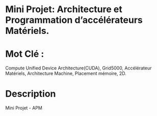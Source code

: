 # Mini Projet: Architecture et Programmation d’accélérateurs Matériels.

# Mot Clé :
Compute Unified Device Architecture(CUDA), Grid5000, Accélérateur Matériels, Architecture Machine, Placement mémoire, 2D.

# Description 

Mini Projet - APM